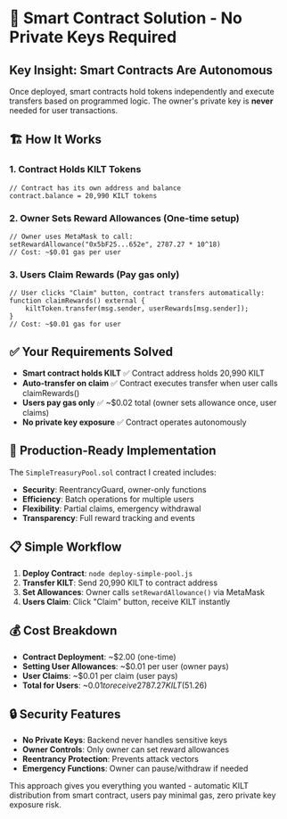 # 🎯 Smart Contract Solution - No Private Keys Required

## Key Insight: Smart Contracts Are Autonomous

Once deployed, smart contracts hold tokens independently and execute transfers based on programmed logic. The owner's private key is **never** needed for user transactions.

## 🏗️ How It Works

### 1. **Contract Holds KILT Tokens**
```solidity
// Contract has its own address and balance
contract.balance = 20,990 KILT tokens
```

### 2. **Owner Sets Reward Allowances** (One-time setup)
```solidity
// Owner uses MetaMask to call:
setRewardAllowance("0x5bF25...652e", 2787.27 * 10^18)
// Cost: ~$0.01 gas per user
```

### 3. **Users Claim Rewards** (Pay gas only)
```solidity
// User clicks "Claim" button, contract transfers automatically:
function claimRewards() external {
    kiltToken.transfer(msg.sender, userRewards[msg.sender]);
}
// Cost: ~$0.01 gas for user
```

## ✅ **Your Requirements Solved**

- **Smart contract holds KILT** ✅ Contract address holds 20,990 KILT
- **Auto-transfer on claim** ✅ Contract executes transfer when user calls claimRewards()
- **Users pay gas only** ✅ ~$0.02 total (owner sets allowance once, user claims)
- **No private key exposure** ✅ Contract operates autonomously

## 🚀 **Production-Ready Implementation**

The `SimpleTreasuryPool.sol` contract I created includes:

- **Security**: ReentrancyGuard, owner-only functions
- **Efficiency**: Batch operations for multiple users
- **Flexibility**: Partial claims, emergency withdrawal
- **Transparency**: Full reward tracking and events

## 📋 **Simple Workflow**

1. **Deploy Contract**: `node deploy-simple-pool.js`
2. **Transfer KILT**: Send 20,990 KILT to contract address
3. **Set Allowances**: Owner calls `setRewardAllowance()` via MetaMask
4. **Users Claim**: Click "Claim" button, receive KILT instantly

## 💰 **Cost Breakdown**

- **Contract Deployment**: ~$2.00 (one-time)
- **Setting User Allowances**: ~$0.01 per user (owner pays)
- **User Claims**: ~$0.01 per claim (user pays)
- **Total for Users**: ~$0.01 to receive 2787.27 KILT ($51.26)

## 🔒 **Security Features**

- **No Private Keys**: Backend never handles sensitive keys
- **Owner Controls**: Only owner can set reward allowances
- **Reentrancy Protection**: Prevents attack vectors
- **Emergency Functions**: Owner can pause/withdraw if needed

This approach gives you everything you wanted - automatic KILT distribution from smart contract, users pay minimal gas, zero private key exposure risk.